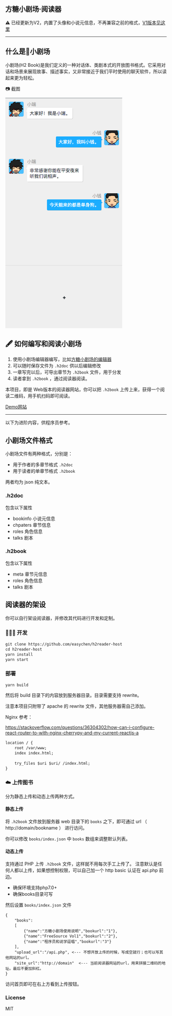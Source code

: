 ## 方糖小剧场·阅读器

⚠️ 已经更新为V2，内置了头像和小说元信息，不再兼容之前的格式，[V1版本见这里](https://github.com/easychen/h2webreader/tree/v1)

---
## 什么是🎈小剧场

小剧场(H2 Book)是我们定义的一种对话体、类剧本式的开放图书格式。它采用对话和场景来展现故事、描述事实，又非常接近于我们平时使用的聊天软件，所以读起来更为轻松。

📷 截图

![](doc/screenshot.png)

<!-- 一键部署到 Vercel 

[![Deploy with Vercel](https://vercel.com/button)](https://vercel.com/new/clone?repository-url=https%3A%2F%2Fgithub.com%2Feasychen%2Fh2reader-host&env=UPLOAD_KEY&envDescription=%E7%94%A8%E4%BA%8E%E4%B8%8A%E4%BC%A0%E5%92%8C%E5%8F%91%E5%B8%83h2book%E7%9A%84Key%EF%BC%8C%E4%B8%8D%E5%86%99%E4%BB%BB%E4%BD%95%E4%BA%BA%E5%8F%AF%E4%BB%A5%E4%B8%8A%E4%BC%A0&buildCommand=cd%20server%20%26%26%20node%20build.js&outputDirectory=server%2Fdist&installCommand=cd%20web%20%26%26%20yarn%20install%20%26%26%20cd%20..%2Fserver%20%26%26%20yarn%20install) -->



## 🖋 如何编写和阅读小剧场

1. 使用小剧场编辑器编写，比如[方糖小剧场的编辑器](https://qing.ftqq.com)
2. 可以随时保存文件为 `.h2doc` 供以后编辑修改
3. 一章写完以后，可导出章节为 `.h2book` 文件，用于分发 
4. 读者拿到 `.h2book` ，通过阅读器阅读。

本项目，即是 Web版本的阅读器网站，你可以把 `.h2book` 上传上来，获得一个阅读二维码，用手机扫码即可阅读。

[Demo网站](https://du.slidechan.com)

---

以下为进阶内容，供程序员参考。

## 小剧场文件格式

小剧场文件有两种格式，分别是：

- 用于作者的多章节格式 `.h2doc`
- 用于读者的单章节格式 `.h2book`

两者均为 json 纯文本。

### .h2doc

包含以下属性

- bookinfo 小说元信息
- chpaters 章节信息
- roles 角色信息
- talks 剧本

### .h2book 

包含以下属性

- meta 章节元信息
- roles 角色信息
- talks 剧本


## 阅读器的架设

你可以自行架设阅读器，并修改其代码进行开发和定制。

### 👨🏻‍💻 开发

```
git clone https://github.com/easychen/h2reader-host
cd h2reader-host
yarn install
yarn start
```

### 部署

```
yarn build
```

然后将 build 目录下的内容放到服务器目录。目录需要支持 rewrite。

注意本项目只附带了 apache 的 rewrite 文件，其他服务器需自己添加。

Nginx 参考：

https://stackoverflow.com/questions/36304302/how-can-i-configure-react-router-to-with-nginx-cherrypy-and-my-current-reactjs-a
```
location / {
    root /var/www;
    index index.html;

    try_files $uri $uri/ /index.html;
}
```

### ☁️ 上传图书

分为静态上传和动态上传两种方式。

#### 静态上传

将 `.h2book` 文件放到服务器 web 目录下的 `books` 之下，即可通过 url （ http://domain/bookname ） 进行访问。

你可以修改 `books/index.json` 中 `books` 数组来调整默认列表。


#### 动态上传

支持通过 PHP 上传 `.h2book` 文件，这样就不用每次手工上传了。 注意默认是任何人都以上传，如果想控制权限，可以自己加一个 http basic 认证在 api.php 前边。


- 确保环境支持php7.0+
- 确保books目录可写
  
然后设置 `books/index.json` 文件

```
{
    "books":
    [
        {"name":"方糖小剧场使用说明","bookurl":"1"},
        {"name":"FreeSource Vol1","bookurl":"2"},
        {"name":"程序员和说学逗唱","bookurl":"3"}
    ],
    "upload_url":"/api.php", <--- 不想开放上传的时候，写成空就行；也可以写其他网站的url。
    "site_url":"http://domain"  <--- 当前阅读器网站的url，用来拼接二维码的地址。最后不要加斜杠。
}
```
访问首页即可在右上方看到上传按钮。

### License

MIT 



